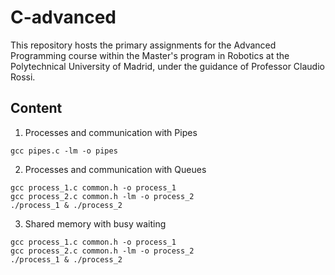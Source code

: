 # C-advanced
This repository hosts the primary assignments for the Advanced Programming course within the Master's program in Robotics at the Polytechnical University of Madrid, under the guidance of Professor Claudio Rossi.

## Content

1. Processes and communication with Pipes
```
gcc pipes.c -lm -o pipes
```
2. Processes and communication with Queues
```
gcc process_1.c common.h -o process_1
gcc process_2.c common.h -lm -o process_2
./process_1 & ./process_2
```
3. Shared memory with busy waiting
```
gcc process_1.c common.h -o process_1
gcc process_2.c common.h -lm -o process_2
./process_1 & ./process_2
```